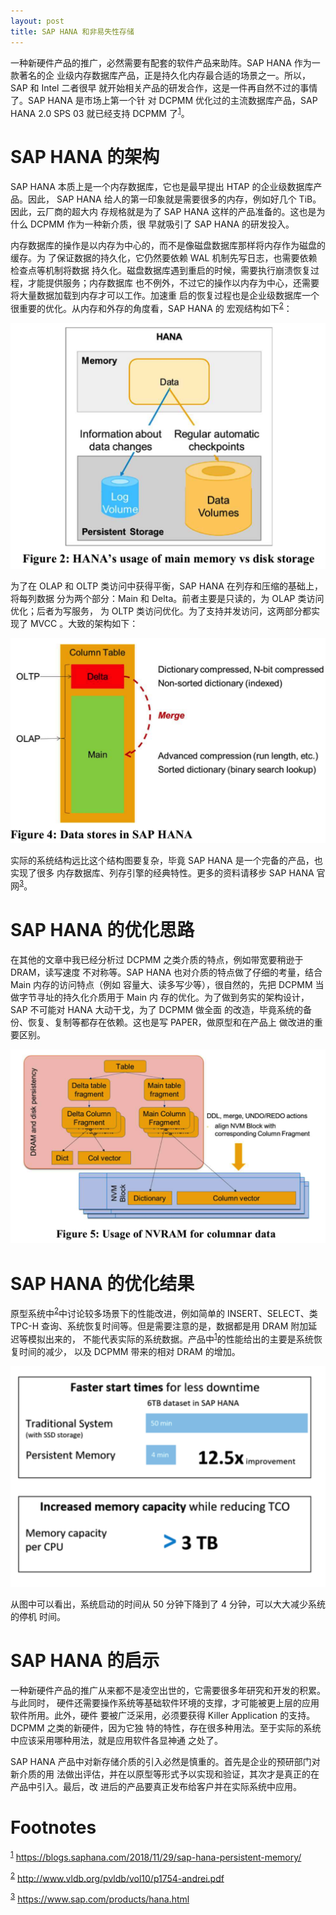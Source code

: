 ```yaml
---
layout: post
title: SAP HANA 和非易失性存储
---
```


一种新硬件产品的推广，必然需要有配套的软件产品来助阵。SAP HANA 作为一款著名的企
业级内存数据库产品，正是持久化内存最合适的场景之一。所以，SAP 和 Intel 二者很早
就开始相关产品的研发合作，这是一件再自然不过的事情了。SAP HANA 是市场上第一个针
对 DCPMM 优化过的主流数据库产品，SAP HANA 2.0 SPS 03 就已经支持 DCPMM 了<sup><a id="fnr.1" class="footref" href="#fn.1">1</a></sup>。


# SAP HANA 的架构

SAP HANA 本质上是一个内存数据库，它也是最早提出 HTAP 的企业级数据库产品。因此，
SAP HANA 给人的第一印象就是需要很多的内存，例如好几个 TiB。因此，云厂商的超大内
存规格就是为了 SAP HANA 这样的产品准备的。这也是为什么 DCPMM 作为一种新介质，很
早就吸引了 SAP HANA 的研发投入。

内存数据库的操作是以内存为中心的，而不是像磁盘数据库那样将内存作为磁盘的缓存。为
了保证数据的持久化，它仍然要依赖 WAL 机制先写日志，也需要依赖检查点等机制将数据
持久化。磁盘数据库遇到重启的时候，需要执行崩溃恢复过程，才能提供服务；内存数据库
也不例外，不过它的操作以内存为中心，还需要将大量数据加载到内存才可以工作。加速重
启的恢复过程也是企业级数据库一个很重要的优化。从内存和外存的角度看，SAP HANA 的
宏观结构如下<sup><a id="fnr.2" class="footref" href="#fn.2">2</a></sup>：

![img](/images/hana-overview.png)

为了在 OLAP 和 OLTP 类访问中获得平衡，SAP HANA 在列存和压缩的基础上，将每列数据
分为两个部分：Main 和 Delta。前者主要是只读的，为 OLAP 类访问优化；后者为写服务，
为 OLTP 类访问优化。为了支持并发访问，这两部分都实现了 MVCC 。大致的架构如下：

![img](/images/hana-store.png)

实际的系统结构远比这个结构图要复杂，毕竟 SAP HANA 是一个完备的产品，也实现了很多
内存数据库、列存引擎的经典特性。更多的资料请移步 SAP HANA 官网<sup><a id="fnr.3" class="footref" href="#fn.3">3</a></sup>。


# SAP HANA 的优化思路

在其他的文章中我已经分析过 DCPMM 之类介质的特点，例如带宽要稍逊于 DRAM，读写速度
不对称等。SAP HANA 也对介质的特点做了仔细的考量，结合 Main 内存的访问特点（例如
容量大、读多写少等），很自然的，先把 DCPMM 当做字节寻址的持久化介质用于 Main 内
存的优化。为了做到务实的架构设计，SAP 不可能对 HANA 大动干戈，为了 DCPMM 做全面
的改造，毕竟系统的备份、恢复、复制等都存在依赖。这也是写 PAPER，做原型和在产品上
做改进的重要区别。

![img](/images/hana-nvm.png)


# SAP HANA 的优化结果

原型系统中<sup><a id="fnr.2.100" class="footref" href="#fn.2">2</a></sup>中讨论较多场景下的性能改进，例如简单的 INSERT、SELECT、类
TPC-H 查询、系统恢复时间等。但是需要注意的是，数据都是用 DRAM 附加延迟等模拟出来的，
不能代表实际的系统数据。产品中<sup><a id="fnr.1.100" class="footref" href="#fn.1">1</a></sup>的性能给出的主要是系统恢复时间的减少，
以及 DCPMM 带来的相对 DRAM 的增加。

![img](/images/hana-perf.png)

从图中可以看出，系统启动的时间从 50 分钟下降到了 4 分钟，可以大大减少系统的停机
时间。


# SAP HANA 的启示

一种新硬件产品的推广从来都不是凌空出世的，它需要很多年研究和开发的积累。与此同时，
硬件还需要操作系统等基础软件环境的支撑，才可能被更上层的应用软件所用。此外，硬件
要被广泛采用，必须要获得 Killer Application 的支持。DCPMM 之类的新硬件，因为它独
特的特性，存在很多种用法。至于实际的系统中应该采用哪种用法，就是应用软件各显神通
之处了。

SAP HANA 产品中对新存储介质的引入必然是慎重的。首先是企业的预研部门对新介质的用
法做出评估，并在以原型等形式予以实现和验证，其次才是真正的在产品中引入。最后，改
进后的产品要真正发布给客户并在实际系统中应用。


# Footnotes

<sup><a id="fn.1" href="#fnr.1">1</a></sup> <https://blogs.saphana.com/2018/11/29/sap-hana-persistent-memory/>

<sup><a id="fn.2" href="#fnr.2">2</a></sup> <http://www.vldb.org/pvldb/vol10/p1754-andrei.pdf>

<sup><a id="fn.3" href="#fnr.3">3</a></sup> <https://www.sap.com/products/hana.html>


